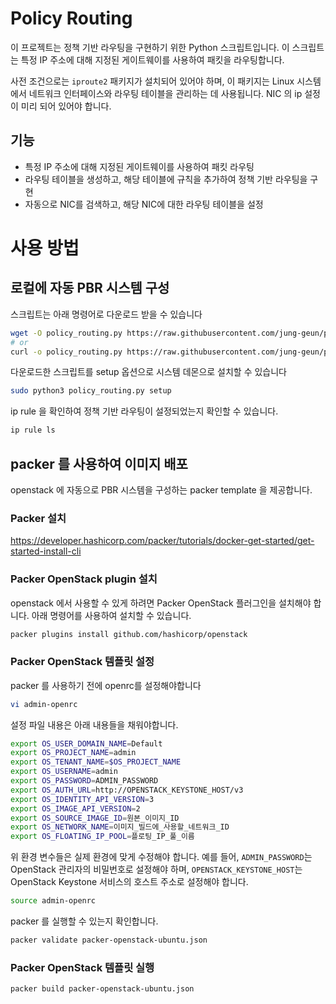 # Policy Routing

이 프로젝트는 정책 기반 라우팅을 구현하기 위한 Python 스크립트입니다. 이 스크립트는 특정 IP 주소에 대해 지정된 게이트웨이를 사용하여 패킷을 라우팅합니다.

사전 조건으로는 `iproute2` 패키지가 설치되어 있어야 하며, 이 패키지는 Linux 시스템에서 네트워크 인터페이스와 라우팅 테이블을 관리하는 데 사용됩니다.
NIC 의 ip 설정이 미리 되어 있어야 합니다.

## 기능

- 특정 IP 주소에 대해 지정된 게이트웨이를 사용하여 패킷 라우팅
- 라우팅 테이블을 생성하고, 해당 테이블에 규칙을 추가하여 정책 기반 라우팅을 구현
- 자동으로 NIC를 검색하고, 해당 NIC에 대한 라우팅 테이블을 설정

# 사용 방법

## 로컬에 자동 PBR 시스템 구성

스크립트는 아래 명령어로 다운로드 받을 수 있습니다

```bash
wget -O policy_routing.py https://raw.githubusercontent.com/jung-geun/policy-routing/main/policy_routing.py
# or
curl -o policy_routing.py https://raw.githubusercontent.com/jung-geun/policy-routing/main/policy_routing.py
```

다운로드한 스크립트를 setup 옵션으로 시스템 데몬으로 설치할 수 있습니다

```bash
sudo python3 policy_routing.py setup
```

ip rule 을 확인하여 정책 기반 라우팅이 설정되었는지 확인할 수 있습니다.

```bash
ip rule ls
```

## packer 를 사용하여 이미지 배포

openstack 에 자동으로 PBR 시스템을 구성하는 packer template 을 제공합니다.

### Packer 설치

https://developer.hashicorp.com/packer/tutorials/docker-get-started/get-started-install-cli

### Packer OpenStack plugin 설치

openstack 에서 사용할 수 있게 하려면 Packer OpenStack 플러그인을 설치해야 합니다. 아래 명령어를 사용하여 설치할 수 있습니다.

```bash
packer plugins install github.com/hashicorp/openstack
```

### Packer OpenStack 템플릿 설정

packer 를 사용하기 전에 openrc를 설정해야합니다

```bash
vi admin-openrc
```

설정 파일 내용은 아래 내용들을 채워야합니다.

```bash
export OS_USER_DOMAIN_NAME=Default
export OS_PROJECT_NAME=admin
export OS_TENANT_NAME=$OS_PROJECT_NAME
export OS_USERNAME=admin
export OS_PASSWORD=ADMIN_PASSWORD
export OS_AUTH_URL=http://OPENSTACK_KEYSTONE_HOST/v3
export OS_IDENTITY_API_VERSION=3
export OS_IMAGE_API_VERSION=2
export OS_SOURCE_IMAGE_ID=원본_이미지_ID
export OS_NETWORK_NAME=이미지_빌드에_사용할_네트워크_ID
export OS_FLOATING_IP_POOL=플로팅_IP_풀_이름
```

위 환경 변수들은 실제 환경에 맞게 수정해야 합니다. 예를 들어, `ADMIN_PASSWORD`는 OpenStack 관리자의 비밀번호로 설정해야 하며, `OPENSTACK_KEYSTONE_HOST`는 OpenStack Keystone 서비스의 호스트 주소로 설정해야 합니다.

```bash
source admin-openrc
```

packer 를 실행할 수 있는지 확인합니다.

```bash
packer validate packer-openstack-ubuntu.json
```

### Packer OpenStack 템플릿 실행

```bash
packer build packer-openstack-ubuntu.json
```
